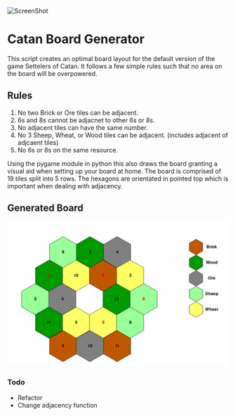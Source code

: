 ![ScreenShot](https://upload.wikimedia.org/wikipedia/it/4/45/Coloni_di_catan_Logo.png)
# Catan Board Generator
This script creates an optimal board layout for the default version of the game Settelers of Catan. 
It follows a few simple rules such that no area on the board will be overpowered. 

## Rules 
1. No two Brick or Ore tiles can be adjacent.
2. 6s and 8s cannot be adjacnet to other 6s or 8s.
3. No adjacent tiles can have the same number.
4. No 3 Sheep, Wheat, or Wood tiles can be adjacent. (includes adjacent of adjcaent tiles)
5. No 6s or 8s on the same resource.

Using the pygame module in python this also draws the board granting a visual aid when setting up your board at home. The board is comprised of 19 tiles split into 5 rows. The hexagons are orientated in pointed top which is important when dealing with adjacency.

## Generated Board
![Image](sample_board.png)

### Todo
* Refactor
* Change adjacency function
